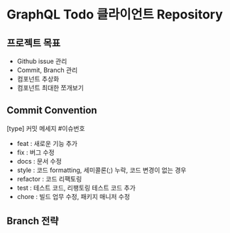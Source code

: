# GraphQL Todo 클라이언트 Repository

## 프로젝트 목표

- Github issue 관리
- Commit, Branch 관리
- 컴포넌트 추상화
- 컴포넌트 최대한 쪼개보기

## Commit Convention

[type] 커밋 메세지 #이슈번호

- feat       : 새로운 기능 추가
- fix       : 버그 수정
- docs       : 문서 수정
- style    : 코드 formatting, 세미콜론(;) 누락, 코드 변경이 없는 경우
- refactor    : 코드 리팩토링
- test       : 테스트 코드, 리팽토링 테스트 코드 추가
- chore    : 빌드 업무 수정, 패키지 매니저 수정

## Branch 전략